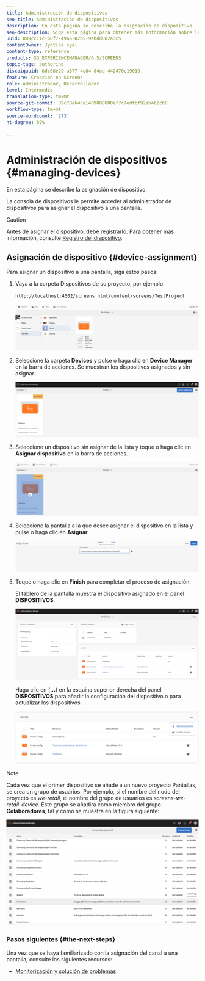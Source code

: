 ```yaml
---
title: Administración de dispositivos
seo-title: Administración de dispositivos
description: En esta página se describe la asignación de dispositivo.
seo-description: Siga esta página para obtener más información sobre la asignación de dispositivo. La consola de dispositivos le permite acceder al administrador de dispositivos para asignar el dispositivo a una pantalla.
uuid: 889cc11c-60f7-4966-82b5-9ebdd082a3c5
contentOwner: Jyotika syal
content-type: reference
products: SG_EXPERIENCEMANAGER/6.5/SCREENS
topic-tags: authoring
discoiquuid: 8dc08e29-a377-4e84-84ee-442470c19019
feature: Creación en Screens
role: Administrador, Desarrollador
level: Intermedio
translation-type: tm+mt
source-git-commit: 89c70e64ce1409888800af7c7edfbf92ab4b2c68
workflow-type: tm+mt
source-wordcount: '273'
ht-degree: 69%

---
```



# Administración de dispositivos {#managing-devices}

En esta página se describe la asignación de dispositivo.

La consola de dispositivos le permite acceder al administrador de dispositivos para asignar el dispositivo a una pantalla.

>[!CAUTION]
>
>Antes de asignar el dispositivo, debe registrarlo. Para obtener más información, consulte [Registro del dispositivo](device-registration.md).

## Asignación de dispositivo {#device-assignment}

Para asignar un dispositivo a una pantalla, siga estos pasos:

1. Vaya a la carpeta Dispositivos de su proyecto, por ejemplo

   `http://localhost:4502/screens.html/content/screens/TestProject`

   ![chlimage_1-32](assets/chlimage_1-32.png)

1. Seleccione la carpeta **Devices** y pulse o haga clic en **Device Manager** en la barra de acciones. Se muestran los dispositivos asignados y sin asignar.

   ![chlimage_1-33](assets/chlimage_1-33.png)

1. Seleccione un dispositivo sin asignar de la lista y toque o haga clic en **Asignar dispositivo** en la barra de acciones.

   ![chlimage_1-34](assets/chlimage_1-34.png)

1. Seleccione la pantalla a la que desee asignar el dispositivo en la lista y pulse o haga clic en **Asignar**.

   ![chlimage_1-35](assets/chlimage_1-35.png)

1. Toque o haga clic en **Finish** para completar el proceso de asignación.


   El tablero de la pantalla muestra el dispositivo asignado en el panel **DISPOSITIVOS**.

   ![chlimage_1-37](assets/chlimage_1-37.png)

   Haga clic en (**...**) en la esquina superior derecha del panel **DISPOSITIVOS** para añadir la configuración del dispositivo o para actualizar los dispositivos.

   ![chlimage_1-38](assets/chlimage_1-38.png)

>[!NOTE]
>
>Cada vez que el primer dispositivo se añade a un nuevo proyecto Pantallas, se crea un grupo de usuarios.
>Por ejemplo, si el nombre del nodo del proyecto es *we-retail*, el nombre del grupo de usuarios es *screens-we-retail-device*.
>Este grupo se añadirá como miembro del grupo **Colaboradores**, tal y como se muestra en la figura siguiente:

![chlimage_1-39](assets/chlimage_1-39.png)

### Pasos siguientes {#the-next-steps}

Una vez que se haya familiarizado con la asignación del canal a una pantalla, consulte los siguientes recursos:

* [Monitorización y solución de problemas](monitoring-screens.md)


